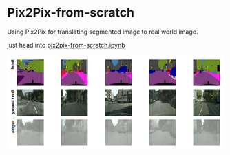 # Pix2Pix-from-scratch
Using Pix2Pix for translating segmented image to real world image.

just head into [pix2pix-from-scratch.ipynb](https://github.com/mohammadAbbasniya/Pix2Pix-from-scratch/blob/main/pix2pix-from-scratch.ipynb)

![res](https://github.com/mohammadAbbasniya/Pix2Pix-from-scratch/blob/main/rc/res.png)

